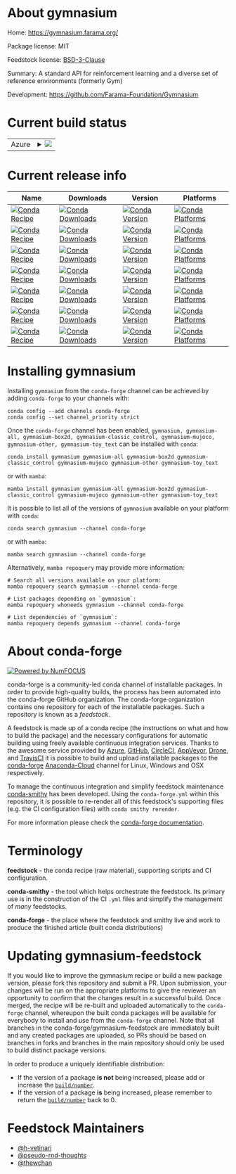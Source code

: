 About gymnasium
===============

Home: https://gymnasium.farama.org/

Package license: MIT

Feedstock license: [BSD-3-Clause](https://github.com/conda-forge/gymnasium-feedstock/blob/main/LICENSE.txt)

Summary: A standard API for reinforcement learning and a diverse set of reference environments (formerly Gym)

Development: https://github.com/Farama-Foundation/Gymnasium

Current build status
====================


<table>
    
  <tr>
    <td>Azure</td>
    <td>
      <details>
        <summary>
          <a href="https://dev.azure.com/conda-forge/feedstock-builds/_build/latest?definitionId=18284&branchName=main">
            <img src="https://dev.azure.com/conda-forge/feedstock-builds/_apis/build/status/gymnasium-feedstock?branchName=main">
          </a>
        </summary>
        <table>
          <thead><tr><th>Variant</th><th>Status</th></tr></thead>
          <tbody><tr>
              <td>linux_64_numpy1.20python3.8.____73_pypy</td>
              <td>
                <a href="https://dev.azure.com/conda-forge/feedstock-builds/_build/latest?definitionId=18284&branchName=main">
                  <img src="https://dev.azure.com/conda-forge/feedstock-builds/_apis/build/status/gymnasium-feedstock?branchName=main&jobName=linux&configuration=linux%20linux_64_numpy1.20python3.8.____73_pypy" alt="variant">
                </a>
              </td>
            </tr><tr>
              <td>linux_64_numpy1.20python3.8.____cpython</td>
              <td>
                <a href="https://dev.azure.com/conda-forge/feedstock-builds/_build/latest?definitionId=18284&branchName=main">
                  <img src="https://dev.azure.com/conda-forge/feedstock-builds/_apis/build/status/gymnasium-feedstock?branchName=main&jobName=linux&configuration=linux%20linux_64_numpy1.20python3.8.____cpython" alt="variant">
                </a>
              </td>
            </tr><tr>
              <td>linux_64_numpy1.20python3.9.____73_pypy</td>
              <td>
                <a href="https://dev.azure.com/conda-forge/feedstock-builds/_build/latest?definitionId=18284&branchName=main">
                  <img src="https://dev.azure.com/conda-forge/feedstock-builds/_apis/build/status/gymnasium-feedstock?branchName=main&jobName=linux&configuration=linux%20linux_64_numpy1.20python3.9.____73_pypy" alt="variant">
                </a>
              </td>
            </tr><tr>
              <td>linux_64_numpy1.20python3.9.____cpython</td>
              <td>
                <a href="https://dev.azure.com/conda-forge/feedstock-builds/_build/latest?definitionId=18284&branchName=main">
                  <img src="https://dev.azure.com/conda-forge/feedstock-builds/_apis/build/status/gymnasium-feedstock?branchName=main&jobName=linux&configuration=linux%20linux_64_numpy1.20python3.9.____cpython" alt="variant">
                </a>
              </td>
            </tr><tr>
              <td>linux_64_numpy1.21python3.10.____cpython</td>
              <td>
                <a href="https://dev.azure.com/conda-forge/feedstock-builds/_build/latest?definitionId=18284&branchName=main">
                  <img src="https://dev.azure.com/conda-forge/feedstock-builds/_apis/build/status/gymnasium-feedstock?branchName=main&jobName=linux&configuration=linux%20linux_64_numpy1.21python3.10.____cpython" alt="variant">
                </a>
              </td>
            </tr><tr>
              <td>linux_aarch64_numpy1.20python3.8.____73_pypy</td>
              <td>
                <a href="https://dev.azure.com/conda-forge/feedstock-builds/_build/latest?definitionId=18284&branchName=main">
                  <img src="https://dev.azure.com/conda-forge/feedstock-builds/_apis/build/status/gymnasium-feedstock?branchName=main&jobName=linux&configuration=linux%20linux_aarch64_numpy1.20python3.8.____73_pypy" alt="variant">
                </a>
              </td>
            </tr><tr>
              <td>linux_aarch64_numpy1.20python3.8.____cpython</td>
              <td>
                <a href="https://dev.azure.com/conda-forge/feedstock-builds/_build/latest?definitionId=18284&branchName=main">
                  <img src="https://dev.azure.com/conda-forge/feedstock-builds/_apis/build/status/gymnasium-feedstock?branchName=main&jobName=linux&configuration=linux%20linux_aarch64_numpy1.20python3.8.____cpython" alt="variant">
                </a>
              </td>
            </tr><tr>
              <td>linux_aarch64_numpy1.20python3.9.____73_pypy</td>
              <td>
                <a href="https://dev.azure.com/conda-forge/feedstock-builds/_build/latest?definitionId=18284&branchName=main">
                  <img src="https://dev.azure.com/conda-forge/feedstock-builds/_apis/build/status/gymnasium-feedstock?branchName=main&jobName=linux&configuration=linux%20linux_aarch64_numpy1.20python3.9.____73_pypy" alt="variant">
                </a>
              </td>
            </tr><tr>
              <td>linux_aarch64_numpy1.20python3.9.____cpython</td>
              <td>
                <a href="https://dev.azure.com/conda-forge/feedstock-builds/_build/latest?definitionId=18284&branchName=main">
                  <img src="https://dev.azure.com/conda-forge/feedstock-builds/_apis/build/status/gymnasium-feedstock?branchName=main&jobName=linux&configuration=linux%20linux_aarch64_numpy1.20python3.9.____cpython" alt="variant">
                </a>
              </td>
            </tr><tr>
              <td>linux_aarch64_numpy1.21python3.10.____cpython</td>
              <td>
                <a href="https://dev.azure.com/conda-forge/feedstock-builds/_build/latest?definitionId=18284&branchName=main">
                  <img src="https://dev.azure.com/conda-forge/feedstock-builds/_apis/build/status/gymnasium-feedstock?branchName=main&jobName=linux&configuration=linux%20linux_aarch64_numpy1.21python3.10.____cpython" alt="variant">
                </a>
              </td>
            </tr><tr>
              <td>linux_ppc64le_numpy1.20python3.8.____73_pypy</td>
              <td>
                <a href="https://dev.azure.com/conda-forge/feedstock-builds/_build/latest?definitionId=18284&branchName=main">
                  <img src="https://dev.azure.com/conda-forge/feedstock-builds/_apis/build/status/gymnasium-feedstock?branchName=main&jobName=linux&configuration=linux%20linux_ppc64le_numpy1.20python3.8.____73_pypy" alt="variant">
                </a>
              </td>
            </tr><tr>
              <td>linux_ppc64le_numpy1.20python3.8.____cpython</td>
              <td>
                <a href="https://dev.azure.com/conda-forge/feedstock-builds/_build/latest?definitionId=18284&branchName=main">
                  <img src="https://dev.azure.com/conda-forge/feedstock-builds/_apis/build/status/gymnasium-feedstock?branchName=main&jobName=linux&configuration=linux%20linux_ppc64le_numpy1.20python3.8.____cpython" alt="variant">
                </a>
              </td>
            </tr><tr>
              <td>linux_ppc64le_numpy1.20python3.9.____73_pypy</td>
              <td>
                <a href="https://dev.azure.com/conda-forge/feedstock-builds/_build/latest?definitionId=18284&branchName=main">
                  <img src="https://dev.azure.com/conda-forge/feedstock-builds/_apis/build/status/gymnasium-feedstock?branchName=main&jobName=linux&configuration=linux%20linux_ppc64le_numpy1.20python3.9.____73_pypy" alt="variant">
                </a>
              </td>
            </tr><tr>
              <td>linux_ppc64le_numpy1.20python3.9.____cpython</td>
              <td>
                <a href="https://dev.azure.com/conda-forge/feedstock-builds/_build/latest?definitionId=18284&branchName=main">
                  <img src="https://dev.azure.com/conda-forge/feedstock-builds/_apis/build/status/gymnasium-feedstock?branchName=main&jobName=linux&configuration=linux%20linux_ppc64le_numpy1.20python3.9.____cpython" alt="variant">
                </a>
              </td>
            </tr><tr>
              <td>linux_ppc64le_numpy1.21python3.10.____cpython</td>
              <td>
                <a href="https://dev.azure.com/conda-forge/feedstock-builds/_build/latest?definitionId=18284&branchName=main">
                  <img src="https://dev.azure.com/conda-forge/feedstock-builds/_apis/build/status/gymnasium-feedstock?branchName=main&jobName=linux&configuration=linux%20linux_ppc64le_numpy1.21python3.10.____cpython" alt="variant">
                </a>
              </td>
            </tr><tr>
              <td>osx_64_numpy1.20python3.8.____73_pypy</td>
              <td>
                <a href="https://dev.azure.com/conda-forge/feedstock-builds/_build/latest?definitionId=18284&branchName=main">
                  <img src="https://dev.azure.com/conda-forge/feedstock-builds/_apis/build/status/gymnasium-feedstock?branchName=main&jobName=osx&configuration=osx%20osx_64_numpy1.20python3.8.____73_pypy" alt="variant">
                </a>
              </td>
            </tr><tr>
              <td>osx_64_numpy1.20python3.8.____cpython</td>
              <td>
                <a href="https://dev.azure.com/conda-forge/feedstock-builds/_build/latest?definitionId=18284&branchName=main">
                  <img src="https://dev.azure.com/conda-forge/feedstock-builds/_apis/build/status/gymnasium-feedstock?branchName=main&jobName=osx&configuration=osx%20osx_64_numpy1.20python3.8.____cpython" alt="variant">
                </a>
              </td>
            </tr><tr>
              <td>osx_64_numpy1.20python3.9.____73_pypy</td>
              <td>
                <a href="https://dev.azure.com/conda-forge/feedstock-builds/_build/latest?definitionId=18284&branchName=main">
                  <img src="https://dev.azure.com/conda-forge/feedstock-builds/_apis/build/status/gymnasium-feedstock?branchName=main&jobName=osx&configuration=osx%20osx_64_numpy1.20python3.9.____73_pypy" alt="variant">
                </a>
              </td>
            </tr><tr>
              <td>osx_64_numpy1.20python3.9.____cpython</td>
              <td>
                <a href="https://dev.azure.com/conda-forge/feedstock-builds/_build/latest?definitionId=18284&branchName=main">
                  <img src="https://dev.azure.com/conda-forge/feedstock-builds/_apis/build/status/gymnasium-feedstock?branchName=main&jobName=osx&configuration=osx%20osx_64_numpy1.20python3.9.____cpython" alt="variant">
                </a>
              </td>
            </tr><tr>
              <td>osx_64_numpy1.21python3.10.____cpython</td>
              <td>
                <a href="https://dev.azure.com/conda-forge/feedstock-builds/_build/latest?definitionId=18284&branchName=main">
                  <img src="https://dev.azure.com/conda-forge/feedstock-builds/_apis/build/status/gymnasium-feedstock?branchName=main&jobName=osx&configuration=osx%20osx_64_numpy1.21python3.10.____cpython" alt="variant">
                </a>
              </td>
            </tr><tr>
              <td>osx_arm64_numpy1.20python3.8.____cpython</td>
              <td>
                <a href="https://dev.azure.com/conda-forge/feedstock-builds/_build/latest?definitionId=18284&branchName=main">
                  <img src="https://dev.azure.com/conda-forge/feedstock-builds/_apis/build/status/gymnasium-feedstock?branchName=main&jobName=osx&configuration=osx%20osx_arm64_numpy1.20python3.8.____cpython" alt="variant">
                </a>
              </td>
            </tr><tr>
              <td>osx_arm64_numpy1.20python3.9.____cpython</td>
              <td>
                <a href="https://dev.azure.com/conda-forge/feedstock-builds/_build/latest?definitionId=18284&branchName=main">
                  <img src="https://dev.azure.com/conda-forge/feedstock-builds/_apis/build/status/gymnasium-feedstock?branchName=main&jobName=osx&configuration=osx%20osx_arm64_numpy1.20python3.9.____cpython" alt="variant">
                </a>
              </td>
            </tr><tr>
              <td>osx_arm64_numpy1.21python3.10.____cpython</td>
              <td>
                <a href="https://dev.azure.com/conda-forge/feedstock-builds/_build/latest?definitionId=18284&branchName=main">
                  <img src="https://dev.azure.com/conda-forge/feedstock-builds/_apis/build/status/gymnasium-feedstock?branchName=main&jobName=osx&configuration=osx%20osx_arm64_numpy1.21python3.10.____cpython" alt="variant">
                </a>
              </td>
            </tr><tr>
              <td>win_64_numpy1.20python3.8.____73_pypy</td>
              <td>
                <a href="https://dev.azure.com/conda-forge/feedstock-builds/_build/latest?definitionId=18284&branchName=main">
                  <img src="https://dev.azure.com/conda-forge/feedstock-builds/_apis/build/status/gymnasium-feedstock?branchName=main&jobName=win&configuration=win%20win_64_numpy1.20python3.8.____73_pypy" alt="variant">
                </a>
              </td>
            </tr><tr>
              <td>win_64_numpy1.20python3.8.____cpython</td>
              <td>
                <a href="https://dev.azure.com/conda-forge/feedstock-builds/_build/latest?definitionId=18284&branchName=main">
                  <img src="https://dev.azure.com/conda-forge/feedstock-builds/_apis/build/status/gymnasium-feedstock?branchName=main&jobName=win&configuration=win%20win_64_numpy1.20python3.8.____cpython" alt="variant">
                </a>
              </td>
            </tr><tr>
              <td>win_64_numpy1.20python3.9.____73_pypy</td>
              <td>
                <a href="https://dev.azure.com/conda-forge/feedstock-builds/_build/latest?definitionId=18284&branchName=main">
                  <img src="https://dev.azure.com/conda-forge/feedstock-builds/_apis/build/status/gymnasium-feedstock?branchName=main&jobName=win&configuration=win%20win_64_numpy1.20python3.9.____73_pypy" alt="variant">
                </a>
              </td>
            </tr><tr>
              <td>win_64_numpy1.20python3.9.____cpython</td>
              <td>
                <a href="https://dev.azure.com/conda-forge/feedstock-builds/_build/latest?definitionId=18284&branchName=main">
                  <img src="https://dev.azure.com/conda-forge/feedstock-builds/_apis/build/status/gymnasium-feedstock?branchName=main&jobName=win&configuration=win%20win_64_numpy1.20python3.9.____cpython" alt="variant">
                </a>
              </td>
            </tr><tr>
              <td>win_64_numpy1.21python3.10.____cpython</td>
              <td>
                <a href="https://dev.azure.com/conda-forge/feedstock-builds/_build/latest?definitionId=18284&branchName=main">
                  <img src="https://dev.azure.com/conda-forge/feedstock-builds/_apis/build/status/gymnasium-feedstock?branchName=main&jobName=win&configuration=win%20win_64_numpy1.21python3.10.____cpython" alt="variant">
                </a>
              </td>
            </tr>
          </tbody>
        </table>
      </details>
    </td>
  </tr>
</table>

Current release info
====================

| Name | Downloads | Version | Platforms |
| --- | --- | --- | --- |
| [![Conda Recipe](https://img.shields.io/badge/recipe-gymnasium-green.svg)](https://anaconda.org/conda-forge/gymnasium) | [![Conda Downloads](https://img.shields.io/conda/dn/conda-forge/gymnasium.svg)](https://anaconda.org/conda-forge/gymnasium) | [![Conda Version](https://img.shields.io/conda/vn/conda-forge/gymnasium.svg)](https://anaconda.org/conda-forge/gymnasium) | [![Conda Platforms](https://img.shields.io/conda/pn/conda-forge/gymnasium.svg)](https://anaconda.org/conda-forge/gymnasium) |
| [![Conda Recipe](https://img.shields.io/badge/recipe-gymnasium--all-green.svg)](https://anaconda.org/conda-forge/gymnasium-all) | [![Conda Downloads](https://img.shields.io/conda/dn/conda-forge/gymnasium-all.svg)](https://anaconda.org/conda-forge/gymnasium-all) | [![Conda Version](https://img.shields.io/conda/vn/conda-forge/gymnasium-all.svg)](https://anaconda.org/conda-forge/gymnasium-all) | [![Conda Platforms](https://img.shields.io/conda/pn/conda-forge/gymnasium-all.svg)](https://anaconda.org/conda-forge/gymnasium-all) |
| [![Conda Recipe](https://img.shields.io/badge/recipe-gymnasium--box2d-green.svg)](https://anaconda.org/conda-forge/gymnasium-box2d) | [![Conda Downloads](https://img.shields.io/conda/dn/conda-forge/gymnasium-box2d.svg)](https://anaconda.org/conda-forge/gymnasium-box2d) | [![Conda Version](https://img.shields.io/conda/vn/conda-forge/gymnasium-box2d.svg)](https://anaconda.org/conda-forge/gymnasium-box2d) | [![Conda Platforms](https://img.shields.io/conda/pn/conda-forge/gymnasium-box2d.svg)](https://anaconda.org/conda-forge/gymnasium-box2d) |
| [![Conda Recipe](https://img.shields.io/badge/recipe-gymnasium--classic_control-green.svg)](https://anaconda.org/conda-forge/gymnasium-classic_control) | [![Conda Downloads](https://img.shields.io/conda/dn/conda-forge/gymnasium-classic_control.svg)](https://anaconda.org/conda-forge/gymnasium-classic_control) | [![Conda Version](https://img.shields.io/conda/vn/conda-forge/gymnasium-classic_control.svg)](https://anaconda.org/conda-forge/gymnasium-classic_control) | [![Conda Platforms](https://img.shields.io/conda/pn/conda-forge/gymnasium-classic_control.svg)](https://anaconda.org/conda-forge/gymnasium-classic_control) |
| [![Conda Recipe](https://img.shields.io/badge/recipe-gymnasium--mujoco-green.svg)](https://anaconda.org/conda-forge/gymnasium-mujoco) | [![Conda Downloads](https://img.shields.io/conda/dn/conda-forge/gymnasium-mujoco.svg)](https://anaconda.org/conda-forge/gymnasium-mujoco) | [![Conda Version](https://img.shields.io/conda/vn/conda-forge/gymnasium-mujoco.svg)](https://anaconda.org/conda-forge/gymnasium-mujoco) | [![Conda Platforms](https://img.shields.io/conda/pn/conda-forge/gymnasium-mujoco.svg)](https://anaconda.org/conda-forge/gymnasium-mujoco) |
| [![Conda Recipe](https://img.shields.io/badge/recipe-gymnasium--other-green.svg)](https://anaconda.org/conda-forge/gymnasium-other) | [![Conda Downloads](https://img.shields.io/conda/dn/conda-forge/gymnasium-other.svg)](https://anaconda.org/conda-forge/gymnasium-other) | [![Conda Version](https://img.shields.io/conda/vn/conda-forge/gymnasium-other.svg)](https://anaconda.org/conda-forge/gymnasium-other) | [![Conda Platforms](https://img.shields.io/conda/pn/conda-forge/gymnasium-other.svg)](https://anaconda.org/conda-forge/gymnasium-other) |
| [![Conda Recipe](https://img.shields.io/badge/recipe-gymnasium--toy_text-green.svg)](https://anaconda.org/conda-forge/gymnasium-toy_text) | [![Conda Downloads](https://img.shields.io/conda/dn/conda-forge/gymnasium-toy_text.svg)](https://anaconda.org/conda-forge/gymnasium-toy_text) | [![Conda Version](https://img.shields.io/conda/vn/conda-forge/gymnasium-toy_text.svg)](https://anaconda.org/conda-forge/gymnasium-toy_text) | [![Conda Platforms](https://img.shields.io/conda/pn/conda-forge/gymnasium-toy_text.svg)](https://anaconda.org/conda-forge/gymnasium-toy_text) |

Installing gymnasium
====================

Installing `gymnasium` from the `conda-forge` channel can be achieved by adding `conda-forge` to your channels with:

```
conda config --add channels conda-forge
conda config --set channel_priority strict
```

Once the `conda-forge` channel has been enabled, `gymnasium, gymnasium-all, gymnasium-box2d, gymnasium-classic_control, gymnasium-mujoco, gymnasium-other, gymnasium-toy_text` can be installed with `conda`:

```
conda install gymnasium gymnasium-all gymnasium-box2d gymnasium-classic_control gymnasium-mujoco gymnasium-other gymnasium-toy_text
```

or with `mamba`:

```
mamba install gymnasium gymnasium-all gymnasium-box2d gymnasium-classic_control gymnasium-mujoco gymnasium-other gymnasium-toy_text
```

It is possible to list all of the versions of `gymnasium` available on your platform with `conda`:

```
conda search gymnasium --channel conda-forge
```

or with `mamba`:

```
mamba search gymnasium --channel conda-forge
```

Alternatively, `mamba repoquery` may provide more information:

```
# Search all versions available on your platform:
mamba repoquery search gymnasium --channel conda-forge

# List packages depending on `gymnasium`:
mamba repoquery whoneeds gymnasium --channel conda-forge

# List dependencies of `gymnasium`:
mamba repoquery depends gymnasium --channel conda-forge
```


About conda-forge
=================

[![Powered by
NumFOCUS](https://img.shields.io/badge/powered%20by-NumFOCUS-orange.svg?style=flat&colorA=E1523D&colorB=007D8A)](https://numfocus.org)

conda-forge is a community-led conda channel of installable packages.
In order to provide high-quality builds, the process has been automated into the
conda-forge GitHub organization. The conda-forge organization contains one repository
for each of the installable packages. Such a repository is known as a *feedstock*.

A feedstock is made up of a conda recipe (the instructions on what and how to build
the package) and the necessary configurations for automatic building using freely
available continuous integration services. Thanks to the awesome service provided by
[Azure](https://azure.microsoft.com/en-us/services/devops/), [GitHub](https://github.com/),
[CircleCI](https://circleci.com/), [AppVeyor](https://www.appveyor.com/),
[Drone](https://cloud.drone.io/welcome), and [TravisCI](https://travis-ci.com/)
it is possible to build and upload installable packages to the
[conda-forge](https://anaconda.org/conda-forge) [Anaconda-Cloud](https://anaconda.org/)
channel for Linux, Windows and OSX respectively.

To manage the continuous integration and simplify feedstock maintenance
[conda-smithy](https://github.com/conda-forge/conda-smithy) has been developed.
Using the ``conda-forge.yml`` within this repository, it is possible to re-render all of
this feedstock's supporting files (e.g. the CI configuration files) with ``conda smithy rerender``.

For more information please check the [conda-forge documentation](https://conda-forge.org/docs/).

Terminology
===========

**feedstock** - the conda recipe (raw material), supporting scripts and CI configuration.

**conda-smithy** - the tool which helps orchestrate the feedstock.
                   Its primary use is in the construction of the CI ``.yml`` files
                   and simplify the management of *many* feedstocks.

**conda-forge** - the place where the feedstock and smithy live and work to
                  produce the finished article (built conda distributions)


Updating gymnasium-feedstock
============================

If you would like to improve the gymnasium recipe or build a new
package version, please fork this repository and submit a PR. Upon submission,
your changes will be run on the appropriate platforms to give the reviewer an
opportunity to confirm that the changes result in a successful build. Once
merged, the recipe will be re-built and uploaded automatically to the
`conda-forge` channel, whereupon the built conda packages will be available for
everybody to install and use from the `conda-forge` channel.
Note that all branches in the conda-forge/gymnasium-feedstock are
immediately built and any created packages are uploaded, so PRs should be based
on branches in forks and branches in the main repository should only be used to
build distinct package versions.

In order to produce a uniquely identifiable distribution:
 * If the version of a package **is not** being increased, please add or increase
   the [``build/number``](https://docs.conda.io/projects/conda-build/en/latest/resources/define-metadata.html#build-number-and-string).
 * If the version of a package **is** being increased, please remember to return
   the [``build/number``](https://docs.conda.io/projects/conda-build/en/latest/resources/define-metadata.html#build-number-and-string)
   back to 0.

Feedstock Maintainers
=====================

* [@h-vetinari](https://github.com/h-vetinari/)
* [@pseudo-rnd-thoughts](https://github.com/pseudo-rnd-thoughts/)
* [@thewchan](https://github.com/thewchan/)

